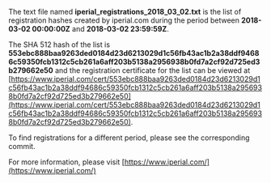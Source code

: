 The text file named **iperial_registrations_2018_03_02.txt** is the list of registration hashes created by iperial.com during the period between **2018-03-02 00:00:00Z** and **2018-03-02 23:59:59Z**.

The SHA 512 hash of the list is **553ebc888baa9263ded0184d23d6213029d1c56fb43ac1b2a38ddf94686c59350fcb1312c5cb261a6aff203b5138a2956938b0fd7a2cf92d725ed3b279662e50** and the registration certificate for the list can be viewed at [https://www.iperial.com/cert/553ebc888baa9263ded0184d23d6213029d1c56fb43ac1b2a38ddf94686c59350fcb1312c5cb261a6aff203b5138a2956938b0fd7a2cf92d725ed3b279662e50](https://www.iperial.com/cert/553ebc888baa9263ded0184d23d6213029d1c56fb43ac1b2a38ddf94686c59350fcb1312c5cb261a6aff203b5138a2956938b0fd7a2cf92d725ed3b279662e50).

To find registrations for a different period, please see the corresponding commit.

For more information, please visit [https://www.iperial.com/](https://www.iperial.com/)
